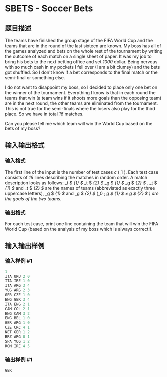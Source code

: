 # SBETS - Soccer Bets

## 题目描述

The teams have finished the group stage of the FIFA World Cup and the teams that are in the round of the last sixteen are known. My boss has all of the games analyzed and bets on the whole rest of the tournament by writing the outcome of each match on a single sheet of paper. It was my job to bring his bets to the next betting office and set _1000_ dollar. Being nervous with so much cash in my pockets I fell over (I am a bit clumsy) and the bets got shuffled. So I don't know if a bet corresponds to the final match or the semi-final or something else.

I do not want to disappoint my boss, so I decided to place only one bet on the winner of the tournament. Everything I know is that in each round the teams that win (a team wins if it shoots more goals than the opposing team) are in the next round, the other teams are eliminated from the tournament. This is not true for the semi-finals where the losers also play for the third place. So we have in total _16_ matches.

Can you please tell me which team will win the World Cup based on the bets of my boss?

## 输入输出格式

### 输入格式

The first line of the input is the number of test cases _c_ (_1 ). Each test case consists of _16_ lines describing the matches in random order. A match description looks as follows: _t $ _{1} $_ _t $ _{2} $_ _g $ _{1} $_ _g $ _{2} $_ . _t $ _{1} $_ and _t $ _{2} $_ are the names of teams (abbreviated as exactly three uppercase letters), _g $ _{1} $_ and _g $ _{2} $_ (_0 ; _g $ _{1} $ ≠ g $ _{2} $_ ) are the goals of the two teams.__

### 输出格式

For each test case, print one line containing the team that will win the FIFA World Cup (based on the analysis of my boss which is always correct!).

## 输入输出样例

### 输入样例 #1

```cpp
1
ITA URU 2 0
ITA IRE 1 0
ITA ARG 3 4
YUG ARG 2 3
GER CZE 1 0
ENG GER 3 4
ITA ENG 2 1
CAM COL 2 1
ENG CAM 3 2
ENG BEL 1 0
GER ARG 1 0
CZE CRC 4 1
NET GER 1 2
BRZ ARG 0 1
SPA YUG 1 2
ROM IRE 4 5
```


### 输出样例 #1

```cpp
GER
```


